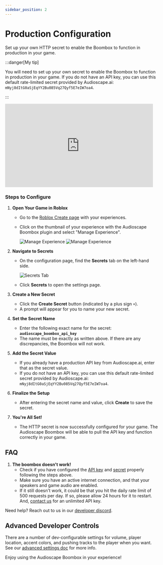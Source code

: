 ```yaml
---
sidebar_position: 2
---
```


# Production Configuration

Set up your own HTTP secret to enable the Boombox to function in production in your game.

:::danger[My tip]

You will need to set up your own secret to enable the Boombox to function in production in your game. If you do not have an API key, you can use this default rate-limited secret provided by Audioscape.ai: `mNyj8dItG0aSjEqYY2Bu085Vq27Qyf5E7eIW7oa4`.

:::

<!-- Developer API Secret: `mNyj8dItG0aSjEqYY2Bu085Vq27Qyf5E7eIW7oa4` -->

<iframe width="483" height="272" src="https://www.youtube.com/embed/XdRR_sPp5h0" title="Plugin Secret configuration for the free Audioscape Roblox Boombox plugin" frameborder="0" allow="accelerometer; autoplay; clipboard-write; encrypted-media; gyroscope; picture-in-picture; web-share" referrerpolicy="strict-origin-when-cross-origin" allowfullscreen></iframe>

### Steps to Configure

1. **Open Your Game in Roblox**

   - Go to the [Roblox Create page](https://create.roblox.com) with your experiences.
   - Click on the thumbnail of your experience with the Audioscape Boombox plugin and select "Manage Experience".

     ![Manage Experience](https://github.com/user-attachments/assets/11a05556-4114-451a-ad3f-94efbe77fa79) ![Manage Experience](https://github.com/user-attachments/assets/422a2cce-107d-40c7-89ba-b6aef8d400b5)

2. **Navigate to Secrets**

   - On the configuration page, find the **Secrets** tab on the left-hand side.

     ![Secrets Tab](https://github.com/user-attachments/assets/c601ab69-d5d3-4e61-884a-24e944ded009)

   - Click **Secrets** to open the settings page.

3. **Create a New Secret**

   - Click the **Create Secret** button (indicated by a plus sign `+`).
   - A prompt will appear for you to name your new secret.

4. **Set the Secret Name**

   - Enter the following exact name for the secret:  
     **`audioscape_boombox_api_key`**
   - The name must be exactly as written above. If there are any discrepancies, the Boombox will not work.

5. **Add the Secret Value**

   - If you already have a production API key from Audioscape.ai, enter that as the secret value.
   - If you do not have an API key, you can use this default rate-limited secret provided by Audioscape.ai: `mNyj8dItG0aSjEqYY2Bu085Vq27Qyf5E7eIW7oa4`.

6. **Finalize the Setup**

   - After entering the secret name and value, click **Create** to save the secret.

7. **You're All Set!**
   - The HTTP secret is now successfully configured for your game. The Audioscape Boombox will be able to pull the API key and function correctly in your game.

## FAQ

1. **The boombox doesn't work!**
   - Check if you have configured the [API key](#configure-api-key) and [secret](#production-configuration) properly following the steps above.
   - Make sure you have an active internet connection, and that your speakers and game audio are enabled.
   - If it still doesn't work, it could be that you hit the daily rate limit of 500 requests per day. If so, please allow 24 hours for it to restart. And, [contact us](https://discord.gg/MShtx9aaHh) for an unlimited API key.

Need help? Reach out to us in our [developer discord](https://discord.gg/MShtx9aaHh).

## Advanced Developer Controls

There are a number of dev-configurable settings for volume, player location, accent colors, and pushing tracks to the player when you want. See our [advanced settings doc](AdvancedSettings.md) for more info.

Enjoy using the Audioscape Boombox in your experience!
